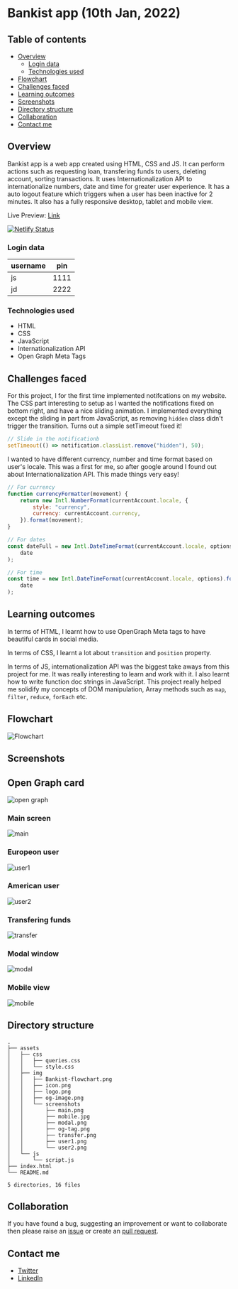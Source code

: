 # Bankist app (10th Jan, 2022)

## Table of contents

- [Overview](#overview)
  - [Login data](#technologies-used)
  - [Technologies used](#technologies-used)
- [Flowchart](#flowchart)
- [Challenges faced](#challenges-faced)
- [Learning outcomes](#learning-outcomes)
- [Screenshots](#screenshots)
- [Directory structure](#directory-structure)
- [Collaboration](#collaboration)
- [Contact me](#contact-me)

## Overview

Bankist app is a web app created using HTML, CSS and JS. It can perform actions such as requesting loan, transfering funds to users, deleting account, sorting transactions. It uses Internationalization API to internationalize numbers, date and time for greater user experience. It has a auto logout feature which triggers when a user has been inactive for 2 minutes. It also has a fully responsive desktop, tablet and mobile view.

Live Preview: [Link](https://bankist.darshanvaishya.xyz)

[![Netlify Status](https://api.netlify.com/api/v1/badges/20f05263-80a8-4448-bdec-37441e948a25/deploy-status)](https://app.netlify.com/sites/suspicious-knuth-ed7f46/deploys)

### Login data

| username | pin  |
| -------- | ---- |
| js       | 1111 |
| jd       | 2222 |

### Technologies used

- HTML
- CSS
- JavaScript
- Internationalization API
- Open Graph Meta Tags

## Challenges faced

For this project, I for the first time implemented notifcations on my website. The CSS part interesting to setup as I wanted the notifications fixed on bottom right, and have a nice sliding animation. I implemented everything except the sliding in part from JavaScript, as removing `hidden` class didn't trigger the transition. Turns out a simple setTimeout fixed it!

```js
// Slide in the notificationb
setTimeout(() => notification.classList.remove("hidden"), 50);
```

I wanted to have different currency, number and time format based on user's locale. This was a first for me, so after google around I found out about Internationalization API. This made things very easy!

```js
// For currency
function currencyFormatter(movement) {
	return new Intl.NumberFormat(currentAccount.locale, {
		style: "currency",
		currency: currentAccount.currency,
	}).format(movement);
}

// For dates
const dateFull = new Intl.DateTimeFormat(currentAccount.locale, options).format(
	date
);

// For time
const time = new Intl.DateTimeFormat(currentAccount.locale, options).format(
	date
);
```

## Learning outcomes

In terms of HTML, I learnt how to use OpenGraph Meta tags to have beautiful cards in social media.

In terms of CSS, I learnt a lot about `transition` and `position` property.

In terms of JS, internationalization API was the biggest take aways from this project for me. It was really interesting to learn and work with it. I also learnt how to write function doc strings in JavaScript. This project really helped me solidify my concepts of DOM manipulation, Array methods such as `map`, `filter`, `reduce`, `forEach` etc.

## Flowchart

![Flowchart](./assets/img/Bankist-flowchart.png "Flowchart")

## Screenshots

## Open Graph card

![open graph](./assets/img/screenshots/og-tag.png)

### Main screen

![main](./assets/img/screenshots/main.png)

### Europeon user

![user1](./assets/img/screenshots/user1.png)

### American user

![user2](./assets/img/screenshots/user2.png)

### Transfering funds

![transfer](./assets/img/screenshots/transfer.png)

### Modal window

![modal](./assets/img/screenshots/modal.png)

### Mobile view

![mobile](./assets/img/screenshots/mobile.jpg)

## Directory structure

```
.
├── assets
│   ├── css
│   │   ├── queries.css
│   │   └── style.css
│   ├── img
│   │   ├── Bankist-flowchart.png
│   │   ├── icon.png
│   │   ├── logo.png
│   │   ├── og-image.png
│   │   └── screenshots
│   │       ├── main.png
│   │       ├── mobile.jpg
│   │       ├── modal.png
│   │       ├── og-tag.png
│   │       ├── transfer.png
│   │       ├── user1.png
│   │       └── user2.png
│   └── js
│       └── script.js
├── index.html
└── README.md

5 directories, 16 files
```

## Collaboration

If you have found a bug, suggesting an improvement or want to collaborate then please raise an [issue](https://github.com/DarshanVaishya/bankist-app/issues) or create an [pull request](https://github.com/DarshanVaishya/bankist-app/pulls).

## Contact me

- [Twitter](https://twitter.com/darshan_vaishya)
- [LinkedIn](https://www.linkedin.com/in/darshan-vaishya-ba99001a9/)
